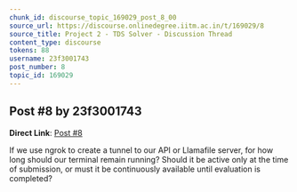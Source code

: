 ```yaml
---
chunk_id: discourse_topic_169029_post_8_00
source_url: https://discourse.onlinedegree.iitm.ac.in/t/169029/8
source_title: Project 2 - TDS Solver - Discussion Thread
content_type: discourse
tokens: 88
username: 23f3001743
post_number: 8
topic_id: 169029
---
```


## Post #8 by 23f3001743

**Direct Link**: [Post #8](https://discourse.onlinedegree.iitm.ac.in/t/169029/8)

If we use ngrok to create a tunnel to our API or Llamafile server, for how long should our terminal remain running? Should it be active only at the time of submission, or must it be continuously available until evaluation is completed?
